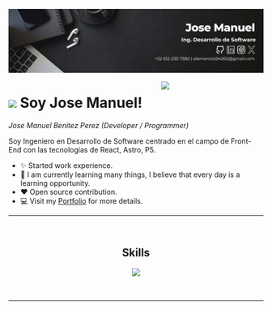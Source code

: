 <!--Banner-->
![RespawnPopppaBanner Image](https://github.com/RespawnPoppa/RespawnPoppa/blob/main/Banner%20jm.jpg)

<div>
  <img align="right" width="40%" src="https://owlbertsio-resized.s3.amazonaws.com/Popper.psd.full.png">
</div>


# <img src="https://emojis.slackmojis.com/emojis/images/1531849430/4246/blob-sunglasses.gif?1531849430" width="30"/> Soy Jose Manuel!
*Jose Manuel Benitez Perez (Developer / Programmer)*
<br /> 

         
<p align="left">Soy Ingeniero en Desarrollo de Software centrado en el campo de Front-End con las tecnologias de React, Astro, P5. </p>

- ✨ Started work experience.
- 🌱 I am currently learning many things, I believe that every day is a learning opportunity.
- ❤ Open source contribution.
- 💻 Visit my [Portfolio](portfolio-5sx.pages.dev) for more details.

---

<br>

 
<h2 align="center">Skills</h2> 
<p align="center">
  <a href="https://skillicons.dev">
    <img src="https://skillicons.dev/icons?i=html,css,js,react,astro,mysql,figma" />
  </a>
</p>
<br />



---
